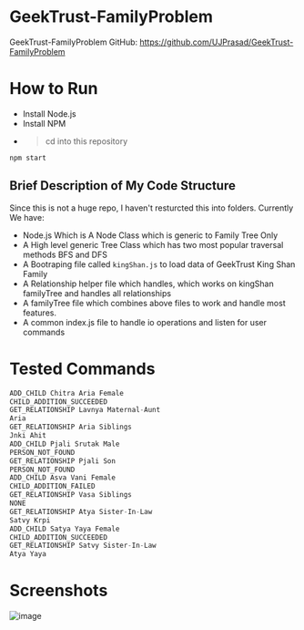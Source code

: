 # GeekTrust-FamilyProblem
GeekTrust-FamilyProblem
GitHub: https://github.com/UJPrasad/GeekTrust-FamilyProblem

# How to Run

* Install Node.js
* Install NPM
*  > cd into this repository

```
npm start
```

## Brief Description of My Code Structure

Since this is not a huge repo, I haven't resturcted this into folders.
Currently We have:

* Node.js Which is A Node Class which is generic to Family Tree Only
* A High level generic Tree Class which has two most popular traversal methods BFS and DFS
* A Bootraping file called `kingShan.js` to load data of GeekTrust King Shan Family
* A Relationship helper file which handles, which works on kingShan familyTree and handles all relationships
* A familyTree file which combines above files to work and handle most features.
* A common index.js file to handle io operations and listen for user commands

# Tested Commands

```javascript
ADD_CHILD Chitra Aria Female
CHILD_ADDITION_SUCCEEDED
GET_RELATIONSHIP Lavnya Maternal-Aunt
Aria
GET_RELATIONSHIP Aria Siblings
Jnki Ahit
ADD_CHILD Pjali Srutak Male
PERSON_NOT_FOUND
GET_RELATIONSHIP Pjali Son
PERSON_NOT_FOUND
ADD_CHILD Asva Vani Female
CHILD_ADDITION_FAILED
GET_RELATIONSHIP Vasa Siblings
NONE
GET_RELATIONSHIP Atya Sister-In-Law
Satvy Krpi
ADD_CHILD Satya Yaya Female
CHILD_ADDITION_SUCCEEDED
GET_RELATIONSHIP Satvy Sister-In-Law
Atya Yaya
```

# Screenshots

![image](https://image.prntscr.com/image/SQ_Nmu6IQO64ztEU8Q3oTA.png)
